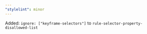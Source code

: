 ```yaml
---
"stylelint": minor
---
```


Added: `ignore: ["keyframe-selectors"]` to `rule-selector-property-disallowed-list`
